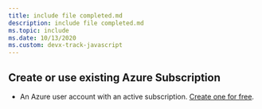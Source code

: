 ```yaml
---
title: include file completed.md
description: include file completed.md
ms.topic: include
ms.date: 10/13/2020
ms.custom: devx-track-javascript
---
```


## Create or use existing Azure Subscription 

* An Azure user account with an active subscription. [Create one for free](https://azure.microsoft.com/free/?utm_source=campaign&utm_campaign=azure-docs-js-dev-vscode-tutorial-appservice-extension&mktingSource=azure-docs-js-dev-vscode-tutorial-appservice-extension).